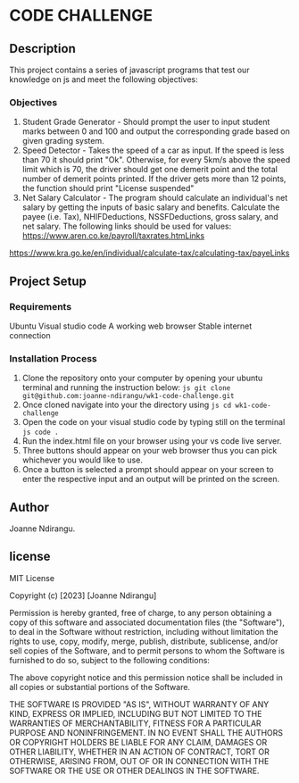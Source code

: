 # CODE CHALLENGE

## Description
This project contains a series of javascript programs that test our knowledge on js and meet the following objectives:
### Objectives
1. Student Grade Generator -
Should prompt the user to input student marks between 0 and 100 and output the corresponding grade based on given grading system.
2. Speed Detector -
Takes the speed of a car as input. If the speed is less than 70 it should print "Ok". Otherwise, for every 5km/s above the speed limit which is 70, the driver should get one demerit point and the total number of demerit points printed. If the driver gets more than 12 points, the function should print "License suspended"
3. Net Salary Calculator -
The program should calculate an individual's net salary by getting the inputs of basic salary and benefits. Calculate the payee (i.e. Tax), NHIFDeductions, NSSFDeductions, gross salary, and net salary. The following links should be used for values:
https://www.aren.co.ke/payroll/taxrates.htmLinks

https://www.kra.go.ke/en/individual/calculate-tax/calculating-tax/payeLinks

## Project Setup
### Requirements
Ubuntu
Visual studio code
A working web browser
Stable internet connection

### Installation Process
1. Clone the repository onto your computer by opening your ubuntu terminal and running the instruction below:
```js git clone git@github.com:joanne-ndirangu/wk1-code-challenge.git```
2. Once cloned navigate into your the directory using
```js cd wk1-code-challenge```
3. Open the code on your visual studio code by typing still on the terminal
```js code .```
4. Run the index.html file on your browser using your vs code live server.
5. Three buttons should appear on your web browser thus you can pick whichever you would like to use.
6. Once a button is selected a prompt should appear on your screen to enter the respective input and an output will be printed on the screen.

## Author
Joanne Ndirangu.

## license
MIT License

Copyright (c) [2023] [Joanne Ndirangu]

Permission is hereby granted, free of charge, to any person obtaining a copy
of this software and associated documentation files (the "Software"), to deal
in the Software without restriction, including without limitation the rights
to use, copy, modify, merge, publish, distribute, sublicense, and/or sell
copies of the Software, and to permit persons to whom the Software is
furnished to do so, subject to the following conditions:

The above copyright notice and this permission notice shall be included in all
copies or substantial portions of the Software.

THE SOFTWARE IS PROVIDED "AS IS", WITHOUT WARRANTY OF ANY KIND, EXPRESS OR
IMPLIED, INCLUDING BUT NOT LIMITED TO THE WARRANTIES OF MERCHANTABILITY,
FITNESS FOR A PARTICULAR PURPOSE AND NONINFRINGEMENT. IN NO EVENT SHALL THE
AUTHORS OR COPYRIGHT HOLDERS BE LIABLE FOR ANY CLAIM, DAMAGES OR OTHER
LIABILITY, WHETHER IN AN ACTION OF CONTRACT, TORT OR OTHERWISE, ARISING FROM,
OUT OF OR IN CONNECTION WITH THE SOFTWARE OR THE USE OR OTHER DEALINGS IN THE
SOFTWARE.